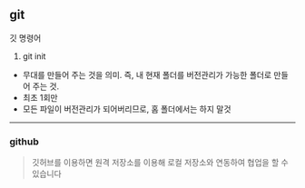 ## git

깃 명령어

1. git init

- 무대를 만들어 주는 것을 의미. 즉, 내 현재 폴더를 버전관리가 가능한 폴더로 만들어 주는 것.
- 최초 1회만
- 모든 파일이 버전관리가 되어버리므로, 홈 폴더에서는 하지 말것

---

### github

> 깃허브를 이용하면 원격 저장소를 이용해 로컬 저장소와 연동하여 협업을 할 수 있습니다
